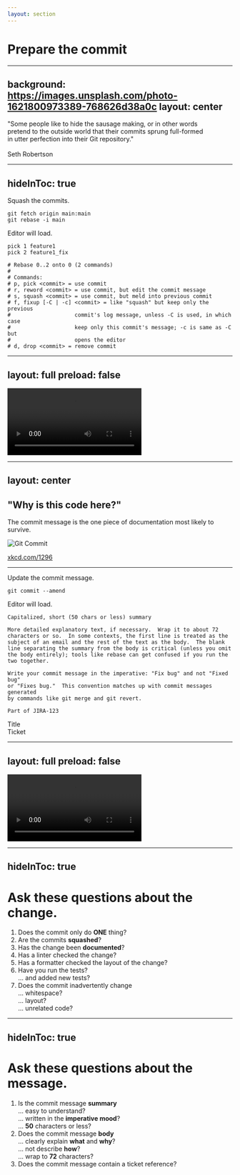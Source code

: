 ```yaml
---
layout: section
---
```


# Prepare the commit

---
background: https://images.unsplash.com/photo-1621800973389-768626d38a0c
layout: center
---

"Some people like to hide the sausage making, or in other words <br />
pretend to the outside world that their commits sprung full-formed <br />
in utter perfection into their Git repository." <br />
<br />
Seth Robertson

---
hideInToc: true
---

Squash the commits.

```shell
git fetch origin main:main
git rebase -i main
```

<v-click>

Editor will load.

```git {all|2,10-11}
pick 1 feature1
pick 2 feature1_fix

# Rebase 0..2 onto 0 (2 commands)
#
# Commands:
# p, pick <commit> = use commit
# r, reword <commit> = use commit, but edit the commit message
# s, squash <commit> = use commit, but meld into previous commit
# f, fixup [-C | -c] <commit> = like "squash" but keep only the previous
#                    commit's log message, unless -C is used, in which case
#                    keep only this commit's message; -c is same as -C but
#                    opens the editor
# d, drop <commit> = remove commit
```

<Arrow x1="260" y1="240" x2="210" y2="240" color="red"/>
<Arrow x1="125" y1="425" x2="100" y2="400" color="red"/>

</v-click>

---
layout: full
preload: false
---

<video autoplay controls loop>
  <source src="/videos/prepare-the-commit-squash.webm" type="video/webm">
</video>

---
layout: center
---

<div class="grid grid-cols-2">

<div class="my-auto">

## "Why is this code here?"

The commit message is the one piece of
documentation most likely to survive.

</div>

<div>

![Git Commit](https://imgs.xkcd.com/comics/git_commit.png)

[xkcd.com/1296](https://xkcd.com/1296/)

</div>

</div>

---

Update the commit message.

```shell
git commit --amend
```

<v-click>

Editor will load.

```text
Capitalized, short (50 chars or less) summary

More detailed explanatory text, if necessary.  Wrap it to about 72
characters or so.  In some contexts, the first line is treated as the
subject of an email and the rest of the text as the body.  The blank
line separating the summary from the body is critical (unless you omit
the body entirely); tools like rebase can get confused if you run the
two together.

Write your commit message in the imperative: "Fix bug" and not "Fixed bug"
or "Fixes bug."  This convention matches up with commit messages generated
by commands like git merge and git revert.

Part of JIRA-123
```

<Arrow x1="450" y1="205" x2="400" y2="205" color="green"/>
<Arrow x1="450" y1="440" x2="400" y2="440" color="green"/>

<div class="absolute left-470px top-192px">Title</div>
<div class="absolute left-470px top-426px">Ticket</div>

</v-click>

---
layout: full
preload: false
---

<video autoplay controls loop>
  <source src="/videos/prepare-the-commit-update-message.webm" type="video/webm">
</video>

---
hideInToc: true
---

# Ask these questions about the change.

1. Does the commit only do **ONE** thing?
2. Are the commits **squashed**?
3. Has the change been **documented**?
4. Has a linter checked the change?
5. Has a formatter checked the layout of the change?
6. Have you run the tests? <br />
   ... and added new tests?
7. Does the commit inadvertently change <br />
  ... whitespace? <br />
  ... layout? <br />
  ... unrelated code?

---
hideInToc: true
---

# Ask these questions about the message.

1. Is the commit message **summary** <br />
   ... easy to understand? <br />
   ... written in the **imperative mood**? <br />
   ... **50** characters or less?
2. Does the commit message **body** <br />
   ... clearly explain **what** and **why**? <br />
   ... not describe **how**? <br />
   ... wrap to **72** characters?
3. Does the commit message contain a ticket reference?

